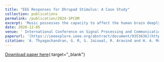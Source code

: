 ```yaml
---
title: "EEG Responses for Dhrupad Stimulus: A Case Study"
collection: publications
permalink: /publication/2024-SPCOM
excerpt: 'Music possesses the capacity to affect the human brain deeply, weaving together elements like melody, rhythm, timbre, lyrics, and pitch to elicit a wide range of emotional and cognitive responses. This study delves into the impact of Dhrupad, a genre within Indian classical music known for its meditative qualities, on the EEG responses. The EEG data were collected while participants immersed themselves in serene melodies of a Dhrupad alāp performance on the Rudra Veena - a choice made for its gradual and soothing nature. Using 128-channel EEG, the signals from different brain regions are analysed. Multitaper spectrograms are employed to analyse the evolution of mental states. The proposed research reveals consistent patterns in the EEG signals for different levels of attentiveness. Especially, patterns correlate across different attentive subjects and suggest that the responses may be related to cognition.'
date: 2020-12-05
venue: ' International Conference on Signal Processing and Communications (SPCOM)'
paperurl: '[https://ieeexplore.ieee.org/abstract/document/9353636](https://ieeexplore.ieee.org/abstract/document/10631650)'
citation: 'A. Thyagachandran, G. R, S. Jaiswal, R. Aravind and H. A. Murthy, "EEG Responses for Dhrupad Stimulus: A Case Study," 2024 International Conference on Signal Processing and Communications (SPCOM), Bangalore, India, 2024, pp. 1-5, doi: 10.1109/SPCOM60851.2024.10631650.'
---
```


[Download paper here](http://aanandt.github.io/files/EEG_Responses_for_Dhrupad_Stimulus_A_Case_Study.pdf){:target="_blank"}
